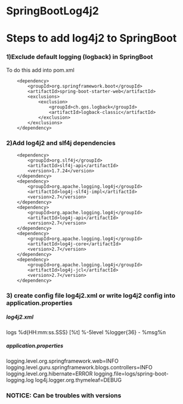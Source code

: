 # SpringBootLog4j2

<h1>Steps to add log4j2 to SpringBoot</h1>

<h3>1)Exclude default logging (logback) in SpringBoot</h3>
To do this add into pom.xml
        
        <dependency>
            <groupId>org.springframework.boot</groupId>
            <artifactId>spring-boot-starter-web</artifactId>
            <exclusions>
                <exclusion>
                    <groupId>ch.qos.logback</groupId>
                    <artifactId>logback-classic</artifactId>
                </exclusion>
            </exclusions>
        </dependency>

<h3>2)Add log4j2 and slf4j dependencies</h3>

        <dependency>
            <groupId>org.slf4j</groupId>
            <artifactId>slf4j-api</artifactId>
            <version>1.7.24</version>
        </dependency>
        <dependency>
            <groupId>org.apache.logging.log4j</groupId>
            <artifactId>log4j-slf4j-impl</artifactId>
            <version>2.7</version>
        </dependency>
        <dependency>
            <groupId>org.apache.logging.log4j</groupId>
            <artifactId>log4j-api</artifactId>
            <version>2.7</version>
        </dependency>
        <dependency>
            <groupId>org.apache.logging.log4j</groupId>
            <artifactId>log4j-core</artifactId>
            <version>2.7</version>
        </dependency>
        <dependency>
            <groupId>org.apache.logging.log4j</groupId>
            <artifactId>log4j-jcl</artifactId>
            <version>2.7</version>
        </dependency>
        
<h3> 3) create config file log4j2.xml or write log4j2 config into application.properties</h3>
 
 
 
 <h5>log4j2.xml</h5>
 
 <?xml version="1.0" encoding="UTF-8"?>
<Configuration status="WARN">
    <Properties>
        <Property name="logPath">logs</Property>
        <Property name="patternLayout">%d{HH:mm:ss.SSS} [%t] %-5level %logger{36} - %msg%n</Property>
    </Properties>
    <Appenders>
        <Console name="consoleAppender" target="SYSTEM_OUT">
            <PatternLayout pattern="${patternLayout}" />
        </Console>
        <File name="fileAppender" fileName="${logPath}/app_log.log" >
            <PatternLayout pattern="${patternLayout}" />
        </File>
    </Appenders>
    <Loggers>
        <Root level="info">
            <AppenderRef ref="consoleAppender"/>
            <AppenderRef ref="fileAppender"/>
        </Root>
    </Loggers>
</Configuration>



<h5>application.properties</h5>

logging.level.org.springframework.web=INFO
logging.level.guru.springframework.blogs.controllers=INFO
logging.level.org.hibernate=ERROR
logging.file=logs/spring-boot-logging.log
log4j.logger.org.thymeleaf=DEBUG



<h3>NOTICE: Can be troubles with versions</h3>
        
